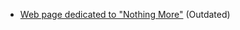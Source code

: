 - [Web page dedicated to "Nothing More"](https://imflawlezz.github.io/nothing-more-landing-page/index.html) (Outdated)


